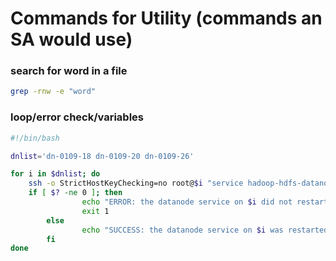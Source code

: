 # Commands for Utility (commands an SA would use)

### search for word in a file
```bash
grep -rnw -e "word"
```

### loop/error check/variables
```bash
#!/bin/bash

dnlist='dn-0109-18 dn-0109-20 dn-0109-26'

for i in $dnlist; do
	ssh -o StrictHostKeyChecking=no root@$i "service hadoop-hdfs-datanode restart"
	if [ $? -ne 0 ]; then
                echo "ERROR: the datanode service on $i did not restart"
                exit 1
        else
                echo "SUCCESS: the datanode service on $i was restarted"
        fi
done
```
